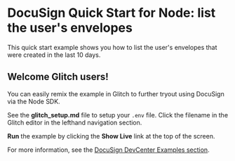 # DocuSign Quick Start for Node: list the user's envelopes

This quick start example shows you how to list the user's envelopes 
that were created in the last 10 days.

## Welcome Glitch users!

You can easily remix the example in Glitch to further tryout using DocuSign via the Node SDK.

See the **glitch_setup.md** file to setup your `.env` file. 
Click the filename in the Glitch editor in the lefthand navigation section.

**Run** the example by clicking the **Show Live** link at the top of the screen.

For more information, see the 
[DocuSign DevCenter Examples section](https://developers.docusign.com/esign-rest-api/code-examples).
